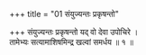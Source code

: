 +++
title = "01 संयुज्यन्तः प्रकृषन्तो"

+++
संयुज्यन्तः प्रकृषन्तो यद् वो देवा उपोचिरे ।  
तामेभ्यः सत्यामाशिषमिन्द्र खल्वां समर्धय ॥ १ ॥